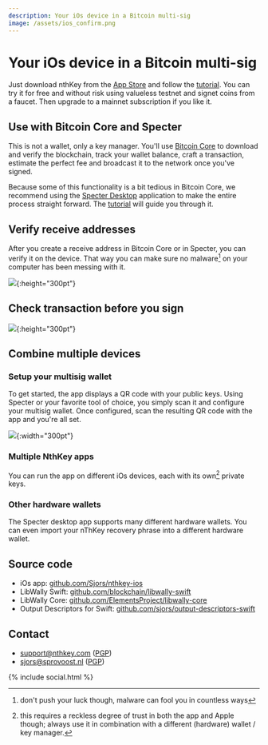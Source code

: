 ```yaml
---
description: Your iOs device in a Bitcoin multi-sig
image: /assets/ios_confirm.png
---
```

# Your iOs device in a Bitcoin multi-sig

Just download nthKey from the [App Store](https://apps.apple.com/us/app/nthkey/id1491367033) and follow the [tutorial](tutorial). You can try it for free and without risk using valueless testnet and signet coins from a faucet. Then upgrade to a mainnet subscription if you like it.

## Use with Bitcoin Core and Specter

This is not a wallet, only a key manager. You'll use [Bitcoin Core](https://bitcoincore.org/en/download/) to download and verify the blockchain, track your wallet balance, craft a transaction, estimate the perfect fee and broadcast it to the network once you've signed.

Because some of this functionality is a bit tedious in Bitcoin Core, we recommend using the [Specter Desktop](https://github.com/cryptoadvance/specter-desktop#specter-desktop) application to make the entire process straight forward. The [tutorial](tutorial) will guide you through it.

## Verify receive addresses

After you create a receive address in Bitcoin Core or in Specter, you can verify it on the device. That way you can make sure no malware[^malware] on your computer has been messing with it.

![](/assets/ios_addresses.png){:height="300pt"}

[^malware]: don't push your luck though, malware can fool you in countless ways

## Check transaction before you sign

![](/assets/ios_confirm.png){:height="300pt"}

## Combine multiple devices

### Setup your multisig wallet

To get started, the app displays a QR code with your public keys. Using Specter
or your favorite tool of choice, you simply scan it and configure your multisig wallet.
Once configured, scan the resulting QR code with the app and you're all set.

![](/assets/export_pubkey.png){:width="300pt"}

### Multiple NthKey apps

You can run the app on different iOs devices, each with its own[^trust] private keys.

[^trust]: this requires a reckless degree of trust in both the app and Apple though; always use it in combination with a different (hardware) wallet / key manager.

### Other hardware wallets

The Specter desktop app supports many different hardware wallets. You can even
import your nThKey recovery phrase into a different hardware wallet.

## Source code

* iOs app: [github.com/Sjors/nthkey-ios](https://github.com/Sjors/nthkey-ios/)
* LibWally Swift: [github.com/blockchain/libwally-swift](https://github.com/blockchain/libwally-swift)
* LibWally Core: [github.com/ElementsProject/libwally-core](https://github.com/ElementsProject/libwally-core)
* Output Descriptors for Swift: [github.com/sjors/output-descriptors-swift](https://github.com/sjors/output-descriptors-swift)

## Contact

* [support@nthkey.com](mailto:support@nthkey.com) ([PGP](/assets/D4A570A5.asc))
* [sjors@sprovoost.nl](mailto:sjors@sprovoost.nl) ([PGP](/assets/CC301009.asc))

{% include social.html %}
